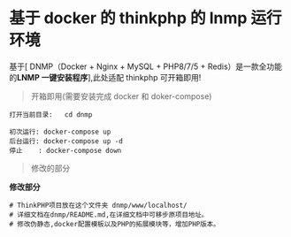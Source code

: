 # 基于 docker 的 thinkphp 的 lnmp 运行环境

基于[ DNMP（Docker + Nginx + MySQL + PHP8/7/5 + Redis）是一款全功能的**LNMP 一键安装程序**],此处适配 thinkphp 可开箱即用!

> 开箱即用(需要安装完成 docker 和 doker-compose)

```
打开当前目录:   cd dnmp

初次运行: docker-compose up
后台运行: docker-compose up -d
停止    : docker-compose down
```

> 修改的部分

**修改部分**

```
# ThinkPHP项目放在这个文件夹 dnmp/www/localhost/
# 详细文档在dnmp/README.md,在详细文档中可移步原项目地址。
# 修改伪静态,docker配置模板以及PHP的拓展模块等，增加PHP版本。
```
